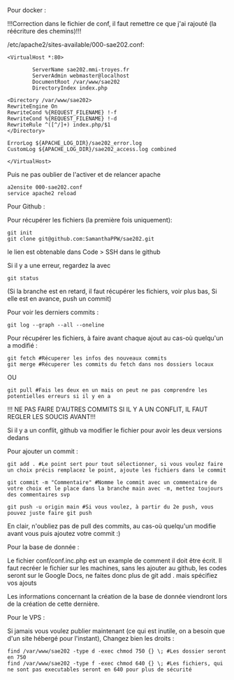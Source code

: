 Pour docker :

!!!Correction dans le fichier de conf, il faut remettre ce que j'ai rajouté (la réécriture des chemins)!!!

/etc/apache2/sites-available/000-sae202.conf:
```
<VirtualHost *:80>

        ServerName sae202.mmi-troyes.fr
        ServerAdmin webmaster@localhost
        DocumentRoot /var/www/sae202
        DirectoryIndex index.php

<Directory /var/www/sae202>
RewriteEngine On
RewriteCond %{REQUEST_FILENAME} !-f
RewriteCond %{REQUEST_FILENAME} !-d
RewriteRule ^([^/]+) index.php/$1
</Directory>

ErrorLog ${APACHE_LOG_DIR}/sae202_error.log
CustomLog ${APACHE_LOG_DIR}/sae202_access.log combined

</VirtualHost>

```
Puis ne pas oublier de l'activer et de relancer apache
```
a2ensite 000-sae202.conf
service apache2 reload
```

Pour Github :

Pour récupérer les fichiers (la première fois uniquement): 
```
git init
git clone git@github.com:SamanthaPPW/sae202.git 
``` 
le lien est obtenable dans Code > SSH dans le github 

Si il y a une erreur, regardez la avec 
```
git status
```
(Si la branche est en retard, il faut récupérer les fichiers, voir plus bas,
Si elle est en avance, push un commit)

Pour voir les derniers commits :
```
git log --graph --all --oneline
```

Pour récupérer les fichiers, à faire avant chaque ajout au cas-où quelqu'un a modifié : 
```
git fetch #Récuperer les infos des nouveaux commits
git merge #Récuperer les commits du fetch dans nos dossiers locaux
``` 
OU
```
git pull #Fais les deux en un mais on peut ne pas comprendre les potentielles erreurs si il y en a
```

!!! NE PAS FAIRE D'AUTRES COMMITS SI IL Y A UN CONFLIT, IL FAUT REGLER LES SOUCIS AVANT!!!

Si il y a un conflit, github va modifier le fichier pour avoir les deux versions dedans

Pour ajouter un commit : 
```
git add . #Le point sert pour tout sélectionner, si vous voulez faire un choix précis remplacez le point, ajoute les fichiers dans le commit

git commit -m "Commentaire" #Nomme le commit avec un commentaire de votre choix et le place dans la branche main avec -m, mettez toujours des commentaires svp

git push -u origin main #Si vous voulez, à partir du 2e push, vous pouvez juste faire git push
```

En clair, n'oubliez pas de pull des commits, au cas-où quelqu'un modifie avant vous puis ajoutez votre commit :)

Pour la base de donnée :

Le fichier conf/conf.inc.php est un example de comment il doit être écrit. Il faut recréer le fichier sur les machines, sans les ajouter au github, les codes seront sur le Google Docs, ne faites donc plus de git add . mais spécifiez vos ajouts

Les informations concernant la création de la base de donnée viendront lors de la création de cette dernière.

Pour le VPS : 

Si jamais vous voulez publier maintenant (ce qui est inutile, on a besoin que d'un site hébergé pour l'instant), Changez bien les droits :

```
find /var/www/sae202 -type d -exec chmod 750 {} \; #Les dossier seront en 750
find /var/www/sae202 -type f -exec chmod 640 {} \; #Les fichiers, qui ne sont pas executables seront en 640 pour plus de sécurité
```
